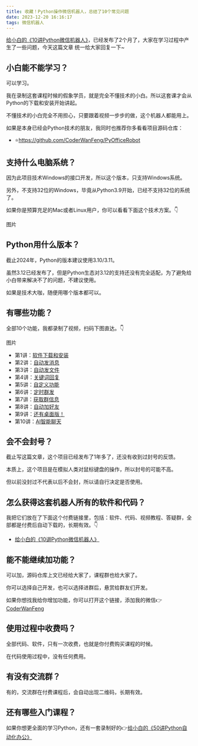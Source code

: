```yaml
---
title: 收藏！Python操作微信机器人，总结了10个常见问题
date: 2023-12-20 16:16:17
tags: 微信机器人
---
```



[给小白的《10讲Python微信机器人》](https://mp.weixin.qq.com/s/-oR2dUakXEY3vmPbzVtrnA)，已经发布了2个月了，大家在学习过程中产生了一些问题，今天这篇文章 统一给大家回复一下~


## 小白能不能学习？

可以学习。

我在录制这套课程时候的假象学员，就是完全不懂技术的小白。所以这套课才会从Python的下载和安装开始讲起。

不懂技术的小白完全不用担心，只要跟着视频一步步的做，这个机器人都能用上。

如果是本身已经会Python技术的朋友，我同时也推荐你多看看项目源码仓库：
- ⭐https://github.com/CoderWanFeng/PyOfficeRobot


## 支持什么电脑系统？

因为此项目技术Windows的接口开发，所以这个版本，只支持Windows系统。

另外，不支持32位的Windows，毕竟从Python3.9开始，已经不支持32位的系统了。

如果你是预算充足的Mac或者Linux用户，你可以看看下面这个技术方案。👇

图片

## Python用什么版本？

截止2024年，Python的版本建议使用3.10/3.11。

虽然3.12已经发布了，但是Python生态对3.12的支持还没有完全适配，为了避免给小白带来解决不了的问题，不建议使用。


如果是技术大咖，随便用哪个版本都可以。


## 有哪些功能？


全部10个功能，我都录制了视频，扫码下图直达。👇

图片

- 第1讲：[软件下载和安装](https://mp.weixin.qq.com/s/g9nejIxuitwRzl5NMi177w)
- 第2讲：[自动发消息](https://mp.weixin.qq.com/s/g9nejIxuitwRzl5NMi177w)
- 第3讲：[自动发文件](https://mp.weixin.qq.com/s/g9nejIxuitwRzl5NMi177w)
- 第4讲：[关键词回复](https://mp.weixin.qq.com/s/g9nejIxuitwRzl5NMi177w)
- 第5讲：[自定义功能](https://mp.weixin.qq.com/s/g9nejIxuitwRzl5NMi177w)
- 第6讲：[定时群发](https://mp.weixin.qq.com/s/g9nejIxuitwRzl5NMi177w)
- 第7讲：[获取群信息](https://mp.weixin.qq.com/s/g9nejIxuitwRzl5NMi177w)
- 第8讲：[自动加好友](https://mp.weixin.qq.com/s/g9nejIxuitwRzl5NMi177w)
- 第9讲：[还有桌面版！](https://mp.weixin.qq.com/s/g9nejIxuitwRzl5NMi177w)
- 第10讲：[AI智能聊天](https://mp.weixin.qq.com/s/g9nejIxuitwRzl5NMi177w)



## 会不会封号？

截止写这篇文章，这个项目已经发布了1年多了，还没有收到过封号的反馈。

本质上，这个项目是在模拟人类对鼠标键盘的操作，所以封号的可能不高。

但以前没封过不代表以后不会封，所以请自行决定是否使用。

## 怎么获得这套机器人所有的软件和代码？

我把它们放在了下面这个付费链接里，包括：软件、代码、视频教程、答疑群，全部都是付费后自动下载的，长期有效。👇

- [给小白的《10讲Python微信机器人》](https://mp.weixin.qq.com/s/-oR2dUakXEY3vmPbzVtrnA)



## 能不能继续加功能？

可以加，源码仓库上文已经给大家了，课程群也给大家了。

你可以选择自己开发，也可以选择进群后，悬赏给群友们开发。

如果你想找我给你增加功能，你可以打开这个链接，添加我的微信👉[CoderWanFeng](https://mp.weixin.qq.com/s/8x7c9qiAneTsDJq9JnWLgA)

## 使用过程中收费吗？

全部代码、软件，只有一次收费，也就是你付费购买课程的时候。

在代码使用过程中，没有任何费用。

## 有没有交流群？

有的，交流群在付费课程后，会自动出现二维码，长期有效。


## 还有哪些入门课程？


如果你想更全面的学习Python，还有一套录制好的👉[给小白的《50讲Python自动化办公》](https://www.python-office.com/course/50-python-office.html)



